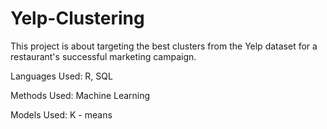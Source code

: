 # Yelp-Clustering
This project is about targeting the best clusters from the Yelp dataset for a restaurant's successful marketing campaign.

Languages Used: R, SQL

Methods Used: Machine Learning

Models Used: K - means
